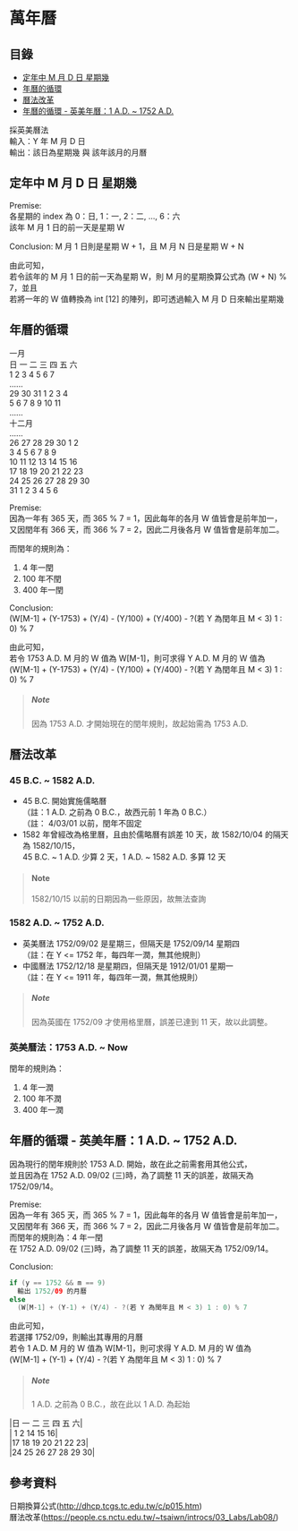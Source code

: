 # 萬年曆

## 目錄

- [定年中 M 月 D 日 星期幾](#定年中M月D日星期幾)
- [年曆的循環](#年曆的循環)
- [曆法改革](#曆法改革)
- [年曆的循環 - 英美年曆：1 A.D. ~ 1752 A.D.](#年曆的循環-英美年曆：1A.D.~1752A.D.)

採英美曆法  
輸入：Y 年 M 月 D 日  
輸出：該日為星期幾 與 該年該月的月曆  

## 定年中 M 月 D 日 星期幾

Premise:  
各星期的 index 為 0：日, 1：一, 2：二, ..., 6：六  
該年 M 月 1 日的前一天是星期 W

Conclusion:
M 月 1 日則是星期 W + 1，且 M 月 N 日是星期 W + N  

由此可知，  
若令該年的 M 月 1 日的前一天為星期 W，則 M 月的星期換算公式為 (W + N) % 7，並且  
若將一年的 W 值轉換為 int [12] 的陣列，即可透過輸入 M 月 D 日來輸出星期幾  

## 年曆的循環

一月  
日 一 二 三 四 五 六  
1  2  3  4  5  6  7  
......  
29 30 31 1  2  3  4  
5  6  7  8  9  10 11  
......  
十二月  
......  
26 27 28 29 30 1  2  
3  4  5  6  7  8  9  
10 11 12 13 14 15 16  
17 18 19 20 21 22 23  
24 25 26 27 28 29 30  
31 1  2  3  4  5  6  

Premise:  
因為一年有 365 天，而 365 % 7 = 1，因此每年的各月 W 值皆會是前年加一，  
又因閏年有 366 天，而 366 % 7 = 2，因此二月後各月 W 值皆會是前年加二。

而閏年的規則為：

1. 4 年一閏
2. 100 年不閏
3. 400 年一閏

Conclusion:  
(W[M-1] + (Y-1753) + (Y/4) - (Y/100) + (Y/400) - ?(若 Y 為閏年且 M < 3) 1 : 0) % 7

由此可知，  
若令 1753 A.D. M 月的 W 值為 W[M-1]，則可求得 Y A.D. M 月的 W 值為  
(W[M-1] + (Y-1753) + (Y/4) - (Y/100) + (Y/400) - ?(若 Y 為閏年且 M < 3) 1 : 0) % 7

> ##### Note
> 因為 1753 A.D. 才開始現在的閏年規則，故起始需為 1753 A.D.

## 曆法改革

### 45 B.C. ~ 1582 A.D.

- 45 B.C. 開始實施儒略曆  
  （註：1 A.D. 之前為 0 B.C.，故西元前 1 年為 0 B.C.）  
  （註： 4/03/01 以前，閏年不固定
- 1582 年曾經改為格里曆，且由於儒略曆有誤差 10 天，故 1582/10/04 的隔天為 1582/10/15，  
  45 B.C. ~ 1 A.D. 少算 2 天，1 A.D. ~ 1582 A.D. 多算 12 天

> #### Note
> 1582/10/15 以前的日期因為一些原因，故無法查詢

### 1582 A.D. ~ 1752 A.D.

- 英美曆法 1752/09/02 是星期三，但隔天是 1752/09/14 星期四  
  （註：在 Y <= 1752 年，每四年一潤，無其他規則）
- 中國曆法 1752/12/18 是星期四，但隔天是 1912/01/01 星期一  
  （註：在 Y <= 1911 年，每四年一潤，無其他規則）

> ##### Note
> 因為英國在 1752/09 才使用格里曆，誤差已達到 11 天，故以此調整。

### 英美曆法：1753 A.D. ~ Now

閏年的規則為：

1. 4 年一潤
2. 100 年不潤
3. 400 年一潤

## 年曆的循環 - 英美年曆：1 A.D. ~ 1752 A.D.

因為現行的閏年規則於 1753 A.D. 開始，故在此之前需套用其他公式，  
並且因為在 1752 A.D. 09/02 (三)時，為了調整 11 天的誤差，故隔天為 1752/09/14。

Premise:  
因為一年有 365 天，而 365 % 7 = 1，因此每年的各月 W 值皆會是前年加一，  
又因閏年有 366 天，而 366 % 7 = 2，因此二月後各月 W 值皆會是前年加二。  
而閏年的規則為：4 年一閏  
在 1752 A.D. 09/02 (三)時，為了調整 11 天的誤差，故隔天為 1752/09/14。

Conclusion:

```java
if (y == 1752 && m == 9)
  輸出 1752/09 的月曆
else
  (W[M-1] + (Y-1) + (Y/4) - ?(若 Y 為閏年且 M < 3) 1 : 0) % 7
```

由此可知，  
若選擇 1752/09，則輸出其專用的月曆  
若令 1 A.D. M 月的 W 值為 W[M-1]，則可求得 Y A.D. M 月的 W 值為  
(W[M-1] + (Y-1) + (Y/4) - ?(若 Y 為閏年且 M < 3) 1 : 0) % 7


> ##### Note
> 1 A.D. 之前為 0 B.C.，故在此以 1 A.D. 為起始

|日 一 二 三 四 五 六|  
|      1  2  14 15 16|  
|17 18 19 20 21 22 23|  
|24 25 26 27 28 29 30|

## 參考資料

日期換算公式(http://dhcp.tcgs.tc.edu.tw/c/p015.htm)  
曆法改革(https://people.cs.nctu.edu.tw/~tsaiwn/introcs/03_Labs/Lab08/)
